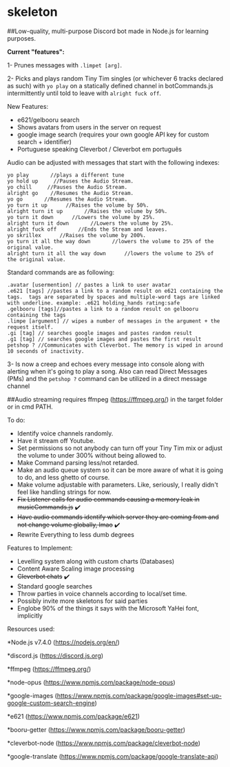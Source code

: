 # skeleton
##Low-quality, multi-purpose Discord bot made in Node.js for learning purposes.

**Current "features":**

1- Prunes messages with `.limpet [arg]`. 

2- Picks and plays random Tiny Tim singles (or whichever 6 tracks declared as such) with
`yo play` on a statically defined channel in botCommands.js 
intermittently until told to leave with `alright fuck off`.

New Features:
* e621/gelbooru search
* Shows avatars from users in the server on request
* google image search (requires your own google API key for custom search + identifier)
* Portuguese speaking Cleverbot / Cleverbot em português

Audio can be adjusted with messages that start with the following indexes:

```
yo play       //plays a different tune
yo hold up     //Pauses the Audio Stream.
yo chill     //Pauses the Audio Stream.
alright go    //Resumes the Audio Stream.
yo go       //Resumes the Audio Stream.
yo turn it up      //Raises the volume by 50%.
alright turn it up       //Raises the volume by 50%.
yo turn it down      //Lowers the volume by 25%.
alright turn it down       //Lowers the volume by 25%.
alright fuck off       //Ends the Stream and leaves.
yo skrillex      //Raises the volume by 200%.
yo turn it all the way down       //lowers the volume to 25% of the original value.
alright turn it all the way down      //lowers the volume to 25% of the original value.
```
Standard commands are as following:

```
.avatar [usermention] // pastes a link to user avatar
.e621 [tags] //pastes a link to a random result on e621 containing the tags.  tags are separated by spaces and multiple-word tags are linked with underline. example: .e621 holding_hands rating:safe
.gelbooru [tags]//pastes a link to a random result on gelbooru containing the tags
.limpe [argument] // wipes a number of messages in the argument + the request itself.
.gi [tag] // searches google images and pastes random result
.g1 [tag] // searches google images and pastes the first result
petshop ? //Communicates with Cleverbot. The memory is wiped in around 10 seconds of inactivity.
```


3- Is now a creep and echoes every message into console along with alerting when it's going to play a song. Also can read Direct Messages (PMs) and the `petshop ?` command can be utilized in a direct message channel

##Audio streaming requires ffmpeg (https://ffmpeg.org/) in the target folder or in cmd PATH.

To do: 

* Identify voice channels randomly.
* Have it stream off Youtube.
* Set permissions so not anybody can turn off your Tiny Tim mix or adjust the volume to under 300% without being allowed to.
* Make Command parsing less/not retarded.
* Make an audio queue system so it can be more aware of what it is going to do, and less ghetto of course.
* Make volume adjustable with parameters. Like, seriously, I really didn't feel like handling strings for now.
* ~~Fix Listener calls for audio commands causing a memory leak in musicCommands.js~~ :heavy_check_mark:
* ~~Have audio commands identify which server they are coming from and not change volume globally, lmao~~ :heavy_check_mark:
* Rewrite Everything to less dumb degrees



Features to Implement:
* Levelling system along with custom charts (Databases)
* Content Aware Scaling image processing
* ~~Cleverbot chats~~ :heavy_check_mark:
* Standard google searches
* Throw parties in voice channels according to local/set time.
* Possibly invite more skeletons for said parties
* Englobe 90% of the things it says with the Microsoft YaHei font, implicitly



Resources used:

*Node.js v7.4.0 (https://nodejs.org/en/)

*discord.js (https://discord.js.org)

*ffmpeg (https://ffmpeg.org/)

*node-opus (https://www.npmjs.com/package/node-opus)

*google-images (https://www.npmjs.com/package/google-images#set-up-google-custom-search-engine)

*e621 (https://www.npmjs.com/package/e621)

*booru-getter (https://www.npmjs.com/package/booru-getter)

*cleverbot-node (https://www.npmjs.com/package/cleverbot-node)

*google-translate (https://www.npmjs.com/package/google-translate-api)
